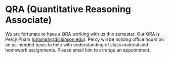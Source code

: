 # QRA (Quantitative Reasoning Associate)

We are fortunate to have a QRA working with us this semester. Our QRA
is Percy Pham (phamph@dickinson.edu). Percy will be holding
office hours on an as-needed basis to help with understanding of class material and homework assignments. Please email him to arrange an appointment.
